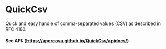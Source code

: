 # QuickCsv
Quick and easy handle of comma-separated values (CSV) as described in RFC 4180.  
  
#### See API:  (<a href="https://apercova.github.io/QuickCsv/apidocs/" target="_blank">https://apercova.github.io/QuickCsv/apidocs/</a>)
